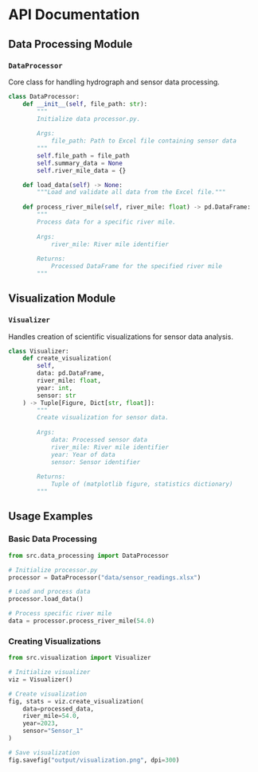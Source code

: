# API Documentation

## Data Processing Module

### `DataProcessor`

Core class for handling hydrograph and sensor data processing.

```python
class DataProcessor:
    def __init__(self, file_path: str):
        """
        Initialize data processor.py.
        
        Args:
            file_path: Path to Excel file containing sensor data
        """
        self.file_path = file_path
        self.summary_data = None
        self.river_mile_data = {}

    def load_data(self) -> None:
        """Load and validate all data from the Excel file."""
        
    def process_river_mile(self, river_mile: float) -> pd.DataFrame:
        """
        Process data for a specific river mile.
        
        Args:
            river_mile: River mile identifier
            
        Returns:
            Processed DataFrame for the specified river mile
        """
```

## Visualization Module

### `Visualizer`

Handles creation of scientific visualizations for sensor data analysis.

```python
class Visualizer:
    def create_visualization(
        self,
        data: pd.DataFrame,
        river_mile: float,
        year: int,
        sensor: str
    ) -> Tuple[Figure, Dict[str, float]]:
        """
        Create visualization for sensor data.
        
        Args:
            data: Processed sensor data
            river_mile: River mile identifier
            year: Year of data
            sensor: Sensor identifier
            
        Returns:
            Tuple of (matplotlib figure, statistics dictionary)
        """
```

## Usage Examples

### Basic Data Processing

```python
from src.data_processing import DataProcessor

# Initialize processor.py
processor = DataProcessor("data/sensor_readings.xlsx")

# Load and process data
processor.load_data()

# Process specific river mile
data = processor.process_river_mile(54.0)
```

### Creating Visualizations

```python
from src.visualization import Visualizer

# Initialize visualizer
viz = Visualizer()

# Create visualization
fig, stats = viz.create_visualization(
    data=processed_data,
    river_mile=54.0,
    year=2023,
    sensor="Sensor_1"
)

# Save visualization
fig.savefig("output/visualization.png", dpi=300)
```
